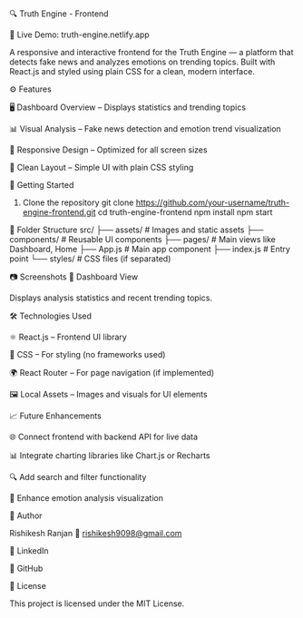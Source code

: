 🔍 Truth Engine - Frontend


🚀 Live Demo: truth-engine.netlify.app

A responsive and interactive frontend for the Truth Engine — a platform that detects fake news and analyzes emotions on trending topics.
Built with React.js and styled using plain CSS for a clean, modern interface.

⚙️ Features

🖥️ Dashboard Overview – Displays statistics and trending topics

📊 Visual Analysis – Fake news detection and emotion trend visualization

📸 Responsive Design – Optimized for all screen sizes

🎨 Clean Layout – Simple UI with plain CSS styling

🚀 Getting Started
1. Clone the repository
git clone https://github.com/your-username/truth-engine-frontend.git
cd truth-engine-frontend
npm install
npm start

🧾 Folder Structure
src/
├── assets/            # Images and static assets
├── components/        # Reusable UI components
├── pages/             # Main views like Dashboard, Home
├── App.js             # Main app component
├── index.js           # Entry point
└── styles/            # CSS files (if separated)

📷 Screenshots
🧠 Dashboard View

Displays analysis statistics and recent trending topics.


🛠️ Technologies Used

⚛️ React.js – Frontend UI library

🎨 CSS – For styling (no frameworks used)

🌍 React Router – For page navigation (if implemented)

🖼️ Local Assets – Images and visuals for UI elements

📈 Future Enhancements

🌐 Connect frontend with backend API for live data

📊 Integrate charting libraries like Chart.js or Recharts

🔍 Add search and filter functionality

💬 Enhance emotion analysis visualization

🙌 Author

Rishikesh Ranjan
📧 rishikesh9098@gmail.com

💼 LinkedIn

🐙 GitHub

📄 License

This project is licensed under the MIT License.
